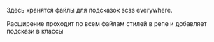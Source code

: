 Здесь хранятся файлы для подсказок scss everywhere.

Расширение проходит по всем файлам стилей в репе и добавляет подскази в классы

